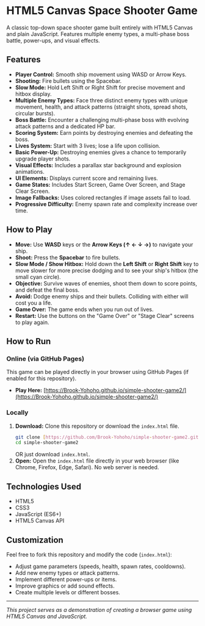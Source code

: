 # HTML5 Canvas Space Shooter Game

A classic top-down space shooter game built entirely with HTML5 Canvas and plain JavaScript. Features multiple enemy types, a multi-phase boss battle, power-ups, and visual effects.


## Features

* **Player Control:** Smooth ship movement using WASD or Arrow Keys.
* **Shooting:** Fire bullets using the Spacebar.
* **Slow Mode:** Hold Left Shift or Right Shift for precise movement and hitbox display.
* **Multiple Enemy Types:** Face three distinct enemy types with unique movement, health, and attack patterns (straight shots, spread shots, circular bursts).
* **Boss Battle:** Encounter a challenging multi-phase boss with evolving attack patterns and a dedicated HP bar.
* **Scoring System:** Earn points by destroying enemies and defeating the boss.
* **Lives System:** Start with 3 lives; lose a life upon collision.
* **Basic Power-Up:** Destroying enemies gives a chance to temporarily upgrade player shots.
* **Visual Effects:** Includes a parallax star background and explosion animations.
* **UI Elements:** Displays current score and remaining lives.
* **Game States:** Includes Start Screen, Game Over Screen, and Stage Clear Screen.
* **Image Fallbacks:** Uses colored rectangles if image assets fail to load.
* **Progressive Difficulty:** Enemy spawn rate and complexity increase over time.

## How to Play

* **Move:** Use **WASD** keys or the **Arrow Keys (↑ ← ↓ →)** to navigate your ship.
* **Shoot:** Press the **Spacebar** to fire bullets.
* **Slow Mode / Show Hitbox:** Hold down the **Left Shift** or **Right Shift** key to move slower for more precise dodging and to see your ship's hitbox (the small cyan circle).
* **Objective:** Survive waves of enemies, shoot them down to score points, and defeat the final boss.
* **Avoid:** Dodge enemy ships and their bullets. Colliding with either will cost you a life.
* **Game Over:** The game ends when you run out of lives.
* **Restart:** Use the buttons on the "Game Over" or "Stage Clear" screens to play again.

## How to Run

### Online (via GitHub Pages)

This game can be played directly in your browser using GitHub Pages (if enabled for this repository).

* **Play Here:** [https://Brook-Yohoho.github.io/simple-shooter-game2/](https://Brook-Yohoho.github.io/simple-shooter-game2/)

### Locally

1.  **Download:** Clone this repository or download the `index.html` file.
    ```bash
    git clone [https://github.com/Brook-Yohoho/simple-shooter-game2.git](https://github.com/Brook-Yohoho/simple-shooter-game2.git)
    cd simple-shooter-game2


    ```
    OR just download `index.html`.
2.  **Open:** Open the `index.html` file directly in your web browser (like Chrome, Firefox, Edge, Safari). No web server is needed.

## Technologies Used

* HTML5
* CSS3
* JavaScript (ES6+)
* HTML5 Canvas API

## Customization

Feel free to fork this repository and modify the code (`index.html`):

* Adjust game parameters (speeds, health, spawn rates, cooldowns).
* Add new enemy types or attack patterns.
* Implement different power-ups or items.
* Improve graphics or add sound effects.
* Create multiple levels or different bosses.

---

*This project serves as a demonstration of creating a browser game using HTML5 Canvas and JavaScript.*
